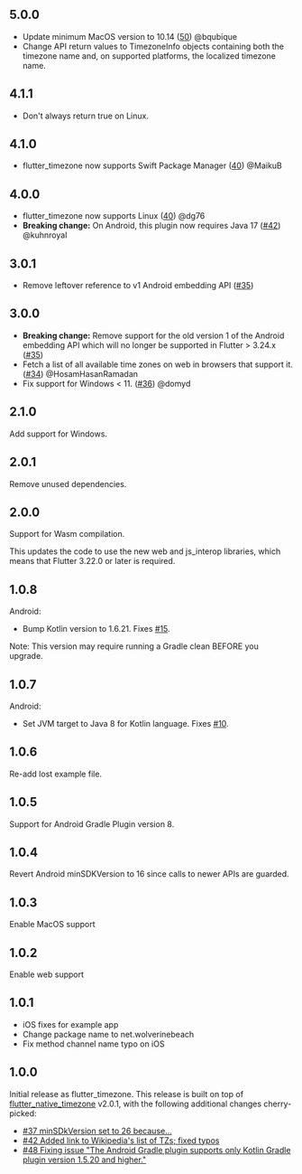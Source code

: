 ## 5.0.0

* Update minimum MacOS version to 10.14 ([50](https://github.com/tjarvstrand/flutter_timezone/pull/50)) @bqubique
* Change API return values to TimezoneInfo objects containing both the timezone name and, on supported platforms, the localized timezone name.

## 4.1.1

* Don't always return true on Linux.

## 4.1.0

* flutter_timezone now supports Swift Package Manager ([40](https://github.com/tjarvstrand/flutter_timezone/pull/44)) @MaikuB

## 4.0.0

* flutter_timezone now supports Linux ([40](https://github.com/tjarvstrand/flutter_timezone/pull/40)) @dg76
* **Breaking change:** On Android, this plugin now requires Java 17 ([#42](https://github.com/tjarvstrand/flutter_timezone/pull/42)) @kuhnroyal

## 3.0.1

* Remove leftover reference to v1 Android embedding API ([#35](https://github.com/tjarvstrand/flutter_timezone/issues/35))

## 3.0.0

* **Breaking change:** Remove support for the old version 1 of the Android embedding API which will no longer be
supported in Flutter > 3.24.x ([#35](https://github.com/tjarvstrand/flutter_timezone/issues/35))
* Fetch a list of all available time zones on web in browsers that support it. ([#34](https://github.com/tjarvstrand/flutter_timezone/pull/34)) @HosamHasanRamadan
* Fix support for Windows < 11. ([#36](https://github.com/tjarvstrand/flutter_timezone/pull/36)) @domyd

## 2.1.0

Add support for Windows.

## 2.0.1

Remove unused dependencies.

## 2.0.0

Support for Wasm compilation.

This updates the code to use the new web and js_interop libraries, which means that Flutter 3.22.0
or later is required.

## 1.0.8

Android:
 - Bump Kotlin version to 1.6.21. Fixes [#15](https://github.com/tjarvstrand/flutter_timezone/issues/15).

Note: This version may require running a Gradle clean BEFORE you upgrade.

## 1.0.7

Android:
- Set JVM target to Java 8 for Kotlin language. Fixes [#10](https://github.com/tjarvstrand/flutter_timezone/issues/10).

## 1.0.6

Re-add lost example file.

## 1.0.5

Support for Android Gradle Plugin version 8.

## 1.0.4

Revert Android minSDKVersion to 16 since calls to newer APIs are guarded.

## 1.0.3

Enable MacOS support

## 1.0.2

Enable web support

## 1.0.1

* iOS fixes for example app
* Change package name to net.wolverinebeach
* Fix method channel name typo on iOS

## 1.0.0

Initial release as flutter_timezone. This release is built on top of 
[flutter_native_timezone](https://github.com/pinkfish/flutter_native_timezone) v2.0.1, with the 
following additional changes cherry-picked:
* [#37 minSDkVersion set to 26 because...](https://github.com/pinkfish/flutter_native_timezone/pull/37)
* [#42 Added link to Wikipedia's list of TZs; fixed typos](https://github.com/pinkfish/flutter_native_timezone/pull/42)
* [#48 Fixing issue "The Android Gradle plugin supports only Kotlin Gradle plugin version 1.5.20 and higher."](https://github.com/pinkfish/flutter_native_timezone/pull/48)
